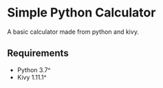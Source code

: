 # Simple Python Calculator
A basic calculator made from python and kivy.

## Requirements
* Python 3.7^
* Kivy 1.11.1^